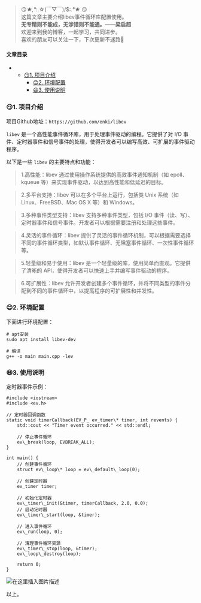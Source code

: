 







> 
> 😏*★,°*:.☆(￣▽￣)/$:*.°★* 😏  
>  这篇文章主要介绍libev事件循环库配置使用。  
>  **无专精则不能成，无涉猎则不能通。——梁启超**  
>  欢迎来到我的博客，一起学习，共同进步。  
>  喜欢的朋友可以关注一下，下次更新不迷路🥞
> 
> 
> 




#### 文章目录


* + [:smirk:1. 项目介绍](#smirk1__7)
	+ [:blush:2. 环境配置](#blush2__25)
	+ [:satisfied:3. 使用说明](#satisfied3__36)




### 😏1. 项目介绍


项目Github地址：`https://github.com/enki/libev`


`libev` 是一个高性能事件循环库，用于处理事件驱动的编程。它提供了对 I/O 事件、定时器事件和信号事件的处理，使得开发者可以编写高效、可扩展的事件驱动程序。


以下是一些 `libev` 的主要特点和功能：



> 
> 1.高性能：libev 通过使用操作系统提供的高效事件通知机制（如 epoll、kqueue 等）来实现事件驱动，以达到高性能和低延迟的目标。
> 
> 
> 



> 
> 2.多平台支持：libev 可以在多个平台上运行，包括类 Unix 系统（如 Linux、FreeBSD、Mac OS X 等）和 Windows。
> 
> 
> 



> 
> 3.多种事件类型支持：libev 支持多种事件类型，包括 I/O 事件（读、写）、定时器事件和信号事件。开发者可以根据需要注册和处理这些事件。
> 
> 
> 



> 
> 4.灵活的事件循环：libev 提供了灵活的事件循环机制，可以根据需要选择不同的事件循环类型，如默认事件循环、无阻塞事件循环、一次性事件循环等。
> 
> 
> 



> 
> 5.轻量级和易于使用：libev 是一个轻量级的库，使用简单而直观。它提供了清晰的 API，使得开发者可以快速上手并编写事件驱动的程序。
> 
> 
> 



> 
> 6.可扩展性：libev 允许开发者创建多个事件循环，并将不同类型的事件分配到不同的事件循环中，以提高程序的可扩展性和并发性。
> 
> 
> 


### 😊2. 环境配置


下面进行环境配置：



```
# apt安装
sudo apt install libev-dev

# 编译
g++ -o main main.cpp -lev

```

### 😆3. 使用说明


定时器事件示例：



```
#include <iostream>
#include <ev.h>

// 定时器回调函数
static void timerCallback(EV_P_ ev_timer\* timer, int revents) {
    std::cout << "Timer event occurred." << std::endl;

    // 停止事件循环
    ev\_break(loop, EVBREAK_ALL);
}

int main() {
    // 创建事件循环
    struct ev\_loop\* loop = ev\_default\_loop(0);

    // 创建定时器
    ev_timer timer;

    // 初始化定时器
    ev\_timer\_init(&timer, timerCallback, 2.0, 0.0);
    // 启动定时器
    ev\_timer\_start(loop, &timer);

    // 进入事件循环
    ev\_run(loop, 0);

    // 清理事件循环资源
    ev\_timer\_stop(loop, &timer);
    ev\_loop\_destroy(loop);

    return 0;
}

```

![在这里插入图片描述](https://img-blog.csdnimg.cn/6cbcd6c17cec4dba9bb3c0f895f02fa2.png)


以上。





